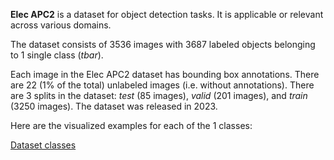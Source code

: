 **Elec APC2** is a dataset for object detection tasks. It is applicable or relevant across various domains.

The dataset consists of 3536 images with 3687 labeled objects belonging to 1 single class (*tbar*).

Each image in the Elec APC2 dataset has bounding box annotations. There are 22 (1% of the total) unlabeled images (i.e. without annotations). There are 3 splits in the dataset: *test* (85 images), *valid* (201 images), and *train* (3250 images). The dataset was released in 2023.

Here are the visualized examples for each of the 1 classes:

[Dataset classes](https://github.com/dataset-ninja/elec-apc2/raw/main/visualizations/classes_preview.webm)
